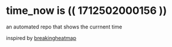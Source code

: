 # time_now is (( 1712502000156 ))

an automated repo that shows the currnent time

inspired by [breakingheatmap](https://github.com/breakingheatmap/breakingheatmap)